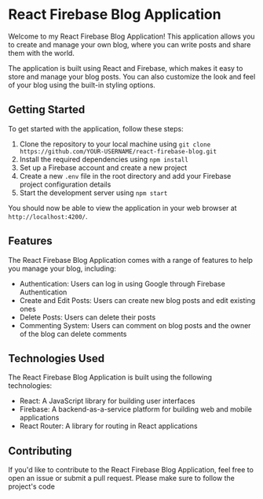 # React Firebase Blog Application

Welcome to my React Firebase Blog Application! This application allows you to create and manage your own blog, where you can write posts and share them with the world.

The application is built using React and Firebase, which makes it easy to store and manage your blog posts. You can also customize the look and feel of your blog using the built-in styling options.

## Getting Started

To get started with the application, follow these steps:

1. Clone the repository to your local machine using `git clone https://github.com/YOUR-USERNAME/react-firebase-blog.git`
2. Install the required dependencies using `npm install`
3. Set up a Firebase account and create a new project
4. Create a new `.env` file in the root directory and add your Firebase project configuration details
5. Start the development server using `npm start`

You should now be able to view the application in your web browser at `http://localhost:4200/`.

## Features

The React Firebase Blog Application comes with a range of features to help you manage your blog, including:

- Authentication: Users can log in using Google through Firebase Authentication
- Create and Edit Posts: Users can create new blog posts and edit existing ones
- Delete Posts: Users can delete their posts
- Commenting System: Users can comment on blog posts and the owner of the blog can delete comments

## Technologies Used

The React Firebase Blog Application is built using the following technologies:

- React: A JavaScript library for building user interfaces
- Firebase: A backend-as-a-service platform for building web and mobile applications
- React Router: A library for routing in React applications

## Contributing

If you'd like to contribute to the React Firebase Blog Application, feel free to open an issue or submit a pull request. Please make sure to follow the project's code

